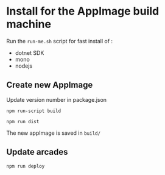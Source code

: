 # Install for the AppImage build machine

Run the `run-me.sh` script for fast install of :
- dotnet SDK
- mono
- nodejs

## Create new AppImage

Update version number in package.json

`npm run-script build`

`npm run dist`

The new appImage is saved in `build/`

## Update arcades

`npm run deploy`
